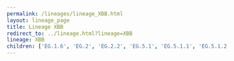 ```yaml
---
permalink: /lineages/lineage_XBB.html
layout: lineage_page
title: Lineage XBB
redirect_to: ../lineage.html?lineage=XBB
lineage: XBB
children: ['EG.1.6', 'EG.2', 'EG.2.2', 'EG.5.1', 'EG.5.1.1', 'EG.5.1.2', 'EG.5.1.3', 'EG.5.1.4', 'EG.5.1.6', 'EG.5.1.8', 'EG.5.1.12', 'EG.5.1.13', 'EG.5.1.14', 'EG.5.1.15', 'EG.5.1.16', 'EG.5.1.17', 'EG.5.1.18', 'EG.5.1.19', 'EG.5.2.1', 'EG.6.1', 'EG.6.1.2', 'EG.10', 'EG.10.1', 'EG.10.1.1', 'FD.1.1', 'FG.2', 'FL.1.5.1', 'FL.1.5.2', 'FL.1.8', 'FL.3.2', 'FL.4', 'FL.13.4.1', 'FL.13.5', 'FL.15', 'FL.15.1.1', 'FL.16', 'FL.20.1', 'FL.20.2', 'FL.22', 'FL.24.1', 'FL.36', 'FL.39.1', 'FT.3.1', 'FU.1', 'FU.2', 'FU.2.1', 'FW.1', 'FW.1.1.1', 'FY.1.2', 'FY.1.2.1', 'FY.1.2.2', 'FY.3', 'FY.3.2', 'FY.5.1', 'FY.5.1.1', 'FY.5.2', 'FY.5.4', 'FY.5.5', 'FY.5.5.1', 'FY.8', 'GA.4.1', 'GA.5', 'GE.1', 'GE.1.1', 'GE.1.2', 'GE.1.2.1', 'GE.1.5', 'GG.1', 'GJ.1.2', 'GJ.1.2.1', 'GJ.1.2.2', 'GJ.1.2.8', 'GJ.4', 'GJ.5', 'GK.1', 'GK.1.1', 'GK.1.1.1', 'GK.1.2.1', 'GK.1.4', 'GK.1.5', 'GK.1.6.1', 'GK.1.8', 'GK.1.10', 'GK.1.11.1', 'GK.2', 'GK.2.1', 'GK.2.4', 'GK.3.1', 'GK.10', 'GN.1.2', 'GN.1.4', 'GS.4', 'GS.4.1', 'GW.5', 'GW.5.1.1', 'GW.5.3', 'GW.5.3.1', 'GY.1.1.1', 'HF.1', 'HF.1.1', 'HF.1.2', 'HH.2', 'HP.1.1', 'HR.1.1', 'JC.2', 'JC.4', 'JC.5', 'JC.5.1', 'JD.1', 'JD.1.1', 'JD.1.1.1', 'JD.1.1.2', 'JD.1.1.3', 'JD.1.1.4', 'JD.1.1.5', 'JD.1.1.6', 'JD.1.1.7', 'JD.1.1.8', 'JD.1.2.1', 'JF.1', 'JF.1.1', 'JF.1.1.2', 'JF.3', 'JF.4', 'JM.2', 'JU.1', 'JY.1', 'JY.1.1', 'KA.1', 'XBB', 'XBB.1', 'XBB.1.5', 'XBB.1.5.9', 'XBB.1.5.16', 'XBB.1.5.20', 'XBB.1.5.21', 'XBB.1.5.27', 'XBB.1.5.28', 'XBB.1.5.37', 'XBB.1.5.49', 'XBB.1.5.54', 'XBB.1.5.72', 'XBB.1.5.73', 'XBB.1.5.82', 'XBB.1.5.102', 'XBB.1.5.103', 'XBB.1.5.106', 'XBB.1.5.109', 'XBB.1.5.110', 'XBB.1.9', 'XBB.1.9.1', 'XBB.1.9.2', 'XBB.1.16', 'XBB.1.16.1', 'XBB.1.16.2', 'XBB.1.16.4', 'XBB.1.16.6', 'XBB.1.16.9', 'XBB.1.16.11', 'XBB.1.16.15', 'XBB.1.16.16', 'XBB.1.16.17', 'XBB.1.16.19', 'XBB.1.16.23', 'XBB.1.16.27', 'XBB.1.16.28', 'XBB.1.16.30', 'XBB.1.16.31', 'XBB.1.19.1', 'XBB.1.22', 'XBB.1.28', 'XBB.1.41.1', 'XBB.1.41.2', 'XBB.1.42', 'XBB.1.42.1', 'XBB.1.42.2', 'XBB.2.3', 'XBB.2.3.2', 'XBB.2.3.3', 'XBB.2.3.8', 'XBB.2.3.11']
---
```

